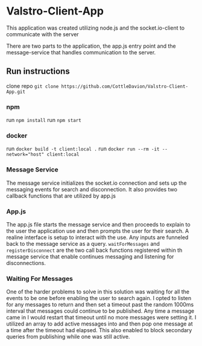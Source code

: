 # Valstro-Client-App

This application was created utilizing node.js and the socket.io-client to communicate with the server

There are two parts to the application, the app.js entry point and the message-service that handles communication to the server.

## Run instructions
clone repo `git clone https://github.com/CottleDavion/Valstro-Client-App.git`

### npm
run `npm install`
run `npm start`

### docker
run `docker build -t client:local .`
run `docker run --rm -it --network="host" client:local`


### Message Service
The message service initializes the socket.io connection and sets up the messaging events for search and disconnection.  It also provides two callback functions that are utilized by app.js

### App.js
The app.js file starts the message service and then proceeds to explain to the user the application use and then prompts the user for their search.  A realine interface is setup to interact with the use.  Any inputs are funneled back to the message service as a query.  `waitForMessages` and `registerDisconnect` are the two call back functions registered within th message service that enable continues messaging and listening for disconnections.

### Waiting For Messages
One of the harder problems to solve in this solution was waiting for all the events to be one before enabling the user to search again.  I opted to listen for any messages to return and then set a timeout past the random 1000ms interval that messages could continue to be published.  Any time a message came in I would restart that timeout until no more messages were setting it.  I utilized an array to add active messages into and then pop one message at a time after the timeout had elapsed.  This also enabled to block secondary queries from publishing while one was still active.